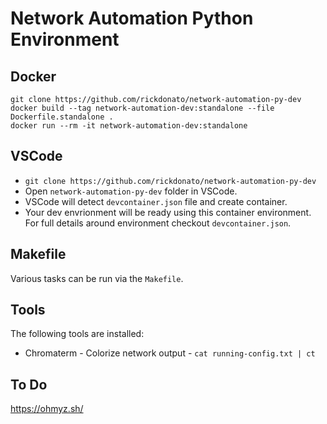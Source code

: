 # Network Automation Python Environment

## Docker
```
git clone https://github.com/rickdonato/network-automation-py-dev
docker build --tag network-automation-dev:standalone --file Dockerfile.standalone .
docker run --rm -it network-automation-dev:standalone
```

## VSCode
* `git clone https://github.com/rickdonato/network-automation-py-dev`
* Open `network-automation-py-dev` folder in VSCode.
* VSCode will detect `devcontainer.json` file and create container.
* Your dev envrionment will be ready using this container environment.
For full details around environment checkout `devcontainer.json`.

## Makefile
Various tasks can be run via the `Makefile`.

## Tools
The following tools are installed:
* Chromaterm - Colorize network output - `cat running-config.txt | ct`

## To Do
https://ohmyz.sh/
